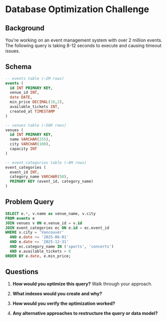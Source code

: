 # Database Optimization Challenge

## Background
You're working on an event management system with over 2 million events. The following query is taking 8-12 seconds to execute and causing timeout issues.

## Schema
```sql
-- events table (~2M rows)
events (
  id INT PRIMARY KEY,
  venue_id INT,
  date DATE,
  min_price DECIMAL(10,2),
  available_tickets INT,
  created_at TIMESTAMP
)

-- venues table (~50K rows)  
venues (
  id INT PRIMARY KEY,
  name VARCHAR(255),
  city VARCHAR(100),
  capacity INT
)

-- event_categories table (~8M rows)
event_categories (
  event_id INT,
  category_name VARCHAR(50),
  PRIMARY KEY (event_id, category_name)
)
```

## Problem Query
```sql
SELECT e.*, v.name as venue_name, v.city
FROM events e
JOIN venues v ON e.venue_id = v.id  
JOIN event_categories ec ON e.id = ec.event_id
WHERE v.city = 'Vancouver'
  AND e.date >= '2025-06-01'
  AND e.date <= '2025-12-31'
  AND ec.category_name IN ('sports', 'concerts')
  AND e.available_tickets > 0
ORDER BY e.date, e.min_price;
```

## Questions

1. **How would you optimize this query?** Walk through your approach.

2. **What indexes would you create and why?**

3. **How would you verify the optimization worked?**

4. **Any alternative approaches to restructure the query or data model?**